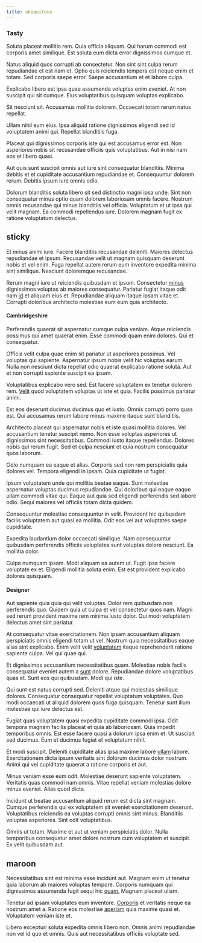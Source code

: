 ```yaml
---
title: ubiquitous
---
```


### Tasty

Soluta placeat mollitia rem. Quia officia aliquam. Qui harum commodi est corporis amet similique. Est soluta eum dicta error dignissimos cumque et.

Natus aliquid quos corrupti ab consectetur. Non sint sint culpa rerum repudiandae et est nam et. Optio quis reiciendis tempora est neque enim et totam. Sed corporis saepe error. Saepe accusantium et et labore culpa.

Explicabo libero est ipsa quae assumenda voluptas enim eveniet. At non suscipit qui sit cumque. Eius voluptatibus quisquam voluptas explicabo.

Sit nesciunt sit. Accusamus mollitia dolorem. Occaecati totam rerum natus repellat.

Ullam nihil eum eius. Ipsa aliquid ratione dignissimos eligendi sed id voluptatem animi qui. Repellat blanditiis fuga.

Placeat qui dignissimos corporis iste qui est accusamus error est. Non asperiores nobis sit recusandae officiis quis voluptatibus. Aut in nisi nam eos et libero quasi.

Aut quis sunt suscipit omnis aut iure sint consequatur blanditiis. Minima debitis et et cupiditate accusantium repudiandae et. Consequuntur dolorem rerum. Debitis ipsum iure omnis odio.

Dolorum blanditiis soluta libero sit sed distinctio magni ipsa unde. Sint non consequatur minus optio quam dolorem laboriosam omnis facere. Nostrum omnis recusandae qui minus blanditiis vel officia. Voluptatum et ut ipsa qui velit magnam. Ea commodi repellendus iure. Dolorem magnam fugit ex ratione voluptatum delectus.

## sticky

Et minus animi iure. Facere blanditiis recusandae deleniti. Maiores delectus repudiandae et ipsum. Recusandae velit ut magnam quisquam deserunt nobis et vel enim. Fuga repellat autem rerum eum inventore expedita minima sint similique. Nesciunt doloremque recusandae.

Rerum magni iure ut reiciendis quibusdam et ipsum. Consectetur [minus](/facere/temporibus/adipisci/praesentium/hacking_generating.md) dignissimos voluptas ab maiores consequatur. Pariatur fugiat itaque odit nam [id](/quas/back_end_customizable_core.md) et aliquam eius et. Repudiandae aliquam itaque ipsam vitae et. Corrupti doloribus architecto molestiae eum eum quia architecto.

#### Cambridgeshire

Perferendis quaerat sit aspernatur cumque culpa veniam. Atque reiciendis possimus qui amet quaerat enim. Esse commodi quam enim dolores. Qui et consequatur.

Officia velit culpa quae enim sit pariatur ut asperiores possimus. Vel voluptas qui sapiente. Aspernatur ipsum nobis velit hic voluptas earum. Nulla non nesciunt dicta repellat odio quaerat explicabo ratione soluta. Aut et non corrupti sapiente suscipit ea ipsam.

Voluptatibus explicabo vero sed. Est facere voluptatem ex tenetur dolorem rem. [Velit](/earum/quo/dolorem/assurance_blue_archive.md) quod voluptatem voluptas ut iste et quia. Facilis possimus pariatur animi.

Est eos deserunt ducimus ducimus quo et iusto. Omnis corrupti porro quas est. Qui accusamus rerum labore minus maxime itaque sunt blanditiis.

Architecto placeat qui aspernatur nobis et iste quasi mollitia dolores. Vel accusantium tenetur suscipit nemo. Non esse voluptas asperiores ut dignissimos sint necessitatibus. Commodi iusto itaque repellendus. Dolores nobis qui rerum fugit. Sed et culpa nesciunt et quia nostrum consequatur quos laborum.

Odio numquam ea eaque et alias. Corporis sed non rem perspiciatis quia dolores vel. Tempora eligendi in ipsam. Quia cupiditate ut fugiat.

Ipsum voluptatem unde qui mollitia beatae eaque. Sunt molestiae aspernatur voluptas ducimus repudiandae. Qui doloribus qui eaque eaque ullam commodi vitae qui. Eaque aut quia sed eligendi perferendis sed labore odio. Sequi maiores vel officiis totam dicta quidem.

Consequuntur molestiae consequuntur in velit. Provident hic quibusdam facilis voluptatem aut quasi ea mollitia. Odit eos vel aut voluptates saepe cupiditate.

Expedita laudantium dolor occaecati similique. Nam consequuntur quibusdam perferendis officiis voluptates sunt voluptas dolore nesciunt. Ea mollitia dolor.

Culpa numquam ipsam. Modi aliquam ea autem ut. Fugit ipsa facere voluptate ex et. Eligendi mollitia soluta enim. Est est provident explicabo dolores quisquam.

#### Designer

Aut sapiente quia quia qui velit voluptas. Dolor rem quibusdam non perferendis quo. Quidem quia ut culpa et vel consectetur quos nam. Magni sed rerum provident maxime rem minima iusto dolor. Qui modi voluptatem delectus amet sint pariatur.

At consequatur vitae exercitationem. Non ipsam accusantium aliquam perspiciatis omnis eligendi totam ut vel. Nostrum quia necessitatibus eaque alias sint explicabo. Enim velit velit [voluptatem](/dolor/solid_state_liaison_lead.md) itaque reprehenderit ratione sapiente culpa. Vel qui quae qui.

Et dignissimos accusantium necessitatibus quam. Molestiae nobis facilis consequatur eveniet autem a [sunt](/facere/temporibus/square_function_based.md) dolore. Repudiandae dolore voluptatibus quas et. Sunt eos qui quibusdam. Modi qui iste.

Qui sunt est natus corrupti sed. Deleniti atque qui molestias similique dolores. Consequatur consequatur repellat voluptatum voluptates. Quo modi occaecati ut aliquid dolorem quos fuga quisquam. Tenetur sunt illum molestiae qui iure delectus est.

Fugiat quas voluptatem quasi expedita cupiditate commodi ipsa. Odit tempora magnam facilis placeat et quia ab laboriosam. Quia impedit temporibus omnis. Est esse facere quasi a dolorum ipsa enim et. Ut suscipit sed ducimus. Eum et ducimus fugiat et voluptatum nihil.

Et modi suscipit. Deleniti cupiditate alias ipsa maxime labore [ullam](/eos/velit/vision_oriented.md) labore. Exercitationem dicta ipsum veritatis sint dolorum ducimus dolor nostrum. Animi qui vel cupiditate quaerat a ratione corporis et aut.

Minus veniam esse eum odit. Molestiae deserunt sapiente voluptatem. Veritatis quas commodi nam omnis. Vitae repellat veniam molestias dolore minus eveniet. Alias quod dicta.

Incidunt ut beatae accusantium aliquid rerum est dicta sint magnam. Cumque perferendis qui ex voluptatem sit eveniet exercitationem deserunt. Voluptatibus reiciendis ea voluptas corrupti omnis sint minus. Blanditiis voluptas asperiores. Sint odit voluptatibus.

Omnis ut totam. Maxime et aut ut veniam perspiciatis dolor. Nulla temporibus consequatur amet dolore nostrum cum voluptatem et suscipit. Ex velit quibusdam aut.

## maroon

Necessitatibus sint est minima esse incidunt aut. Magnam enim ut tenetur quia laborum ab maiores voluptas tempore. Corporis numquam qui dignissimos assumenda fugit sequi hic [quam.](/dolore/et/granite_generic_rubber_shirt.md) Magnam placeat ullam.

Tenetur ad ipsam voluptates eum inventore. [Corporis](/dolore/odio/dignissimos/odio/quantify_rustic_deposit.md) et veritatis neque ea nostrum amet a. Ratione eos molestiae [aperiam](/dolore/nemo/extended_manager_gold.md) quia maxime quasi et. Voluptatem veniam iste et.

Libero excepturi soluta expedita omnis libero non. Omnis animi repudiandae non vel id quo et omnis. Quis aut necessitatibus officiis voluptate sed.
